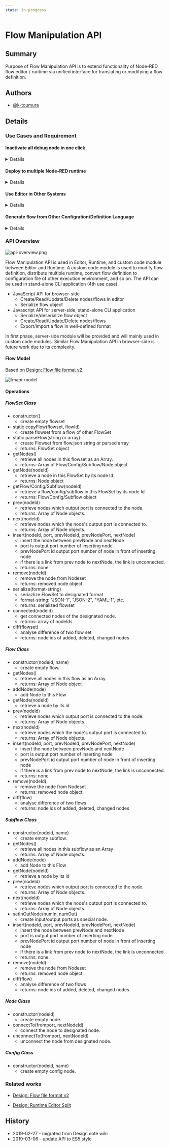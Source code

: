 ```yaml
---
state: in-progress
---
```


# Flow Manipulation API

## Summary

Purpose of Flow Manipulation API is to extend functionality of Node-RED flow
editor / runtime via unified interface for translating or modifying a flow definition.

## Authors

 - [@k-toumura](https://github.com/k-toumura)

## Details

### Use Cases and Requirement

#### Inactivate all debug node in one click
<details>

##### Case description
In a flow development, a developer frequently uses debug nodes to check
messages emitted from nodes.
When development is finished, we have to disable or eliminate debug output.
However, it take time to effort to do it by hand.

![case-debugnode.png](case-debugnode.png)


##### Requirements
- In Editor:
  - Interface for search nodes that satisfy some condition.
  - Interface for retrieving node's properties and modifying it.
  - Interface for adding button or menu item to execute bulk operation.
</details>

#### Deploy to multiple Node-RED runtime
<details>

##### Case description
To increase capacity of flow processing, we could use multiple runtime for
single flow execution.  When a flow is deployed from editor,
deployment handler modifies the flow and distribute it appropriately
among runtimes.

![case-multiruntime.png](case-multiruntime.png)

##### Requirements
- In Runtime:
  - Interface for insert a hook in deployment handler to call additional function.
  - Interface for create new flow instance for distribution.
  - Interface for insert new nodes to the flow for communicate between runtimes.
</details>

#### Use Editor in Other Systems
<details>

##### Case description

Node-RED's flow editing facility makes programming easier.
If we can use Node-RED editor to write a program runs on another platform,
we could increase productivity.

![case-otherruntime.png](case-otherruntime.png)

##### Requirements
- In Editor or runtime
  - Interface for CRUD operation for flow and contained nodes to create an abstruct syntax tree from flow definition.
  - Transpile a flow definition to another configuration file or a program written in another language.
</details>

#### Generate flow from Other Configration/Definition Language
<details>

##### Case description
For integrate IoT things to Node-RED, we can use interface description Languages to
automatically generate stub to interact things.
For example, W3C Web of Things uses "Thing Description", and OCF uses "Swagger/OpenAPI"
for describe interface of Things.

![case-generation.png](case-generation.png)

##### Requirements
- In external systems
  - create Node-RED flow definition object in a program.
  - write out flow.json file that contains skelton flows for interact with things.
</details>

### API Overview

![api-overview.png](api-overview.png)

Flow Manipulation API is used in Editor, Runtime, and custom code module between Editor and Runtime.  A custom code module is used to modify flow definition, distribute multiple runtime, convert flow definition to configuration file of other execution environment, and so on.
The API can be used in stand-alone CLI application (4th use case).

- JavaScript API for browser-side
  - Create/Read/Update/Delete nodes/flows in editor
  - Serialize flow object
- Javascript API for server-side, stand-alone CLI application
  - Serialize/deserialize flow object
  - Create/Read/Update/Delete nodes/flows
  - Export/Import a flow in well-defined format

In first phase, server-side module will be provided and will mainly used in custom code modules.
Similar Flow Manipulation API in browser-side is future work due to its complexity.

#### Flow Model

Based on [Design: Flow file format v2](https://github.com/node-red/node-red/wiki/Design%3A-Flow-file-format-v2).

![fmapi-model](fmapi-model.png)

#### Operations

##### FlowSet Class
- constructor()
  - create empty flowset
- static copyFlow(flowset, flowId)
  - create flowset from a flow of other FlowSet
- static parseFlow(string or array)
  - create Flowset from flow.json string or parsed array
  - returns: FlowSet object
- getNodes()
  - retrieve all nodes in this flowset as an Array.
  - returns: Array of Flow/Config/Subflow/Node object
- getNode(nodeId)
  - retrieve a node in this FlowSet by its node Id
  - returns: Node object
- getFlow/Config/Subflow(nodeId)
  - retrieve a flow/config/subflow in this FlowSet by its node Id
  - returns: Flow/Config/Subflow object
- prev(nodeId)
  - retrieve nodes which output port is connected to the node.
  - returns: Array of Node objects.
- next(nodeId)
  - retrieve nodes which the node's output port is connected to.
  - returns: Array of Node objects.
- insert(nodeId, port, prevNodeId, prevNodePort, nextNode)
  - insert the node between prevNode and nextNode
  - port is output port number of inserting node
  - prevNodePort id output port number of node in front of inserting node
  - if there is a link from prev node to nextNode, the link is unconnected.
  - returns: none.
- remove(nodeId)
  - remove the node from Nodeset
  - returns: removed node object.
- serialize(format-string)
  - seriazlize FlowSet to designated format
  - format-string: "JSON-1", "JSON-2", "YAML-1", etc.
  - returns: serialized flowset
- connected(nodeId)
  - get connected nodes of the designated node.
  - returns: array of nodeIds
- diff(flowset)
  - analyse difference of two flow set
  - returns: node ids of added, deleted, changed nodes


##### Flow Class
- constructor(nodeid, name)
  - create empty flow.
- getNodes()
  - retrieve all nodes in this flow as an Array.
  - returns: Array of Node object
- addNode(node)
  - add Node to this Flow
- getNode(nodeId)
  - retrieve a node by its id
- prev(nodeId)
  - retrieve nodes which output port is connected to the node.
  - returns: Array of Node objects.
- next(nodeId)
  - retrieve nodes which the node's output port is connected to.
  - returns: Array of Node objects.
- insert(nodeId, port, prevNodeId, prevNodePort, nextNode)
  - insert the node between prevNode and nextNode
  - port is output port number of inserting node
  - prevNodePort id output port number of node in front of inserting node
  - if there is a link from prev node to nextNode, the link is unconnected.
  - returns: none.
- remove(nodeId)
  - remove the node from Nodeset
  - returns: removed node object.
- diff(flow)
  - analyse difference of two flows
  - returns: node ids of added, deleted, changed nodes


##### Subflow Class
- constructor(nodeid, name)
  - create empty subflow.
- getNodes()
  - retrieve all nodes in this subflow as an Array
  - returns: Array of Node objects.
- addNode(node)
  - add Node to this Flow
- getNode(nodeId)
  - retrieve a node by its id
- prev(nodeId)
  - retrieve nodes which output port is connected to the node.
  - returns: Array of Node objects.
- next(nodeId)
  - retrieve nodes which the node's output port is connected to.
  - returns: Array of Node objects.
- setInOutNode(numIn, numOut)
  - create input/output ports as special node.
- insert(nodeId, port, prevNodeId, prevNodePort, nextNode)
  - insert the node between prevNode and nextNode
  - port is output port number of inserting node
  - prevNodePort id output port number of node in front of inserting node
  - if there is a link from prev node to nextNode, the link is unconnected.
  - returns: none.
- remove(nodeId)
  - remove the node from Nodeset
  - returns: removed node object.
- diff(flow)
  - analyse difference of two flows
  - returns: node ids of added, deleted, changed nodes

##### Node Class
- constructor(nodeid)
  - create empty node.
- connectTo(fromport, nextNodeId)
  - connect the node to designated node.
- unconnectTo(fromport, nextNodeId)
  - unconnect the node from designated node.

##### Config Class
- constructor(nodeid, name)
  - create empty config node.

### Related works

- [Design: Flow file format v2](https://github.com/node-red/node-red/wiki/Design%3A-Flow-file-format-v2)

- [Design: Runtime Editor Split](https://github.com/node-red/node-red/wiki/Design%3A-Runtime-Editor-Split)


## History

 - 2019-02-27 - migrated from Design note wiki
 - 2019-03-06 - update API to ES5 style
